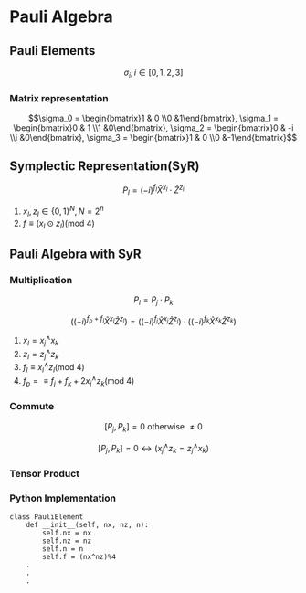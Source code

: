 # Pauli Algebra


## Pauli Elements

$$\sigma_i, i \in [0, 1, 2, 3]$$

### Matrix representation

$$\sigma_0 = \begin{bmatrix}1 & 0 \\0 &1\end{bmatrix}, \sigma_1 = \begin{bmatrix}0 & 1 \\1 &0\end{bmatrix}, \sigma_2 = \begin{bmatrix}0 & -i \\i &0\end{bmatrix}, \sigma_3 = \begin{bmatrix}1 & 0 \\0 &-1\end{bmatrix}$$

## Symplectic Representation(SyR)

$$P_l = (-i)^{f_l} \hat{X}^{x_l} \cdot \hat{Z}^{z_l}$$

1. $x_l, z_l \in \{0, 1\}^N, N= 2^n$
2. $f \equiv (x_l \odot z_l)(\text{mod } 4)$

## Pauli Algebra with SyR


### Multiplication

$$P_l = P_j \cdot P_k$$

$$\left( (-i)^{f_p + f_l} \hat{X}^{x_l} \hat{Z}^{z_l} \right) = \left( (-i)^{f_j} \hat{X}^{x_j} \hat{Z}^{z_j} \right) \cdot \left( (-i)^{f_k} \hat{X}^{x_k} \hat{Z}^{z_k} \right)$$

1. $x_l = x_j^\wedge x_k$
2. $z_l = z_j^\wedge z_k$
3. $f_l \equiv x_l^\wedge z_l (\text{mod }4)$
4. $f_p = \equiv f_j + f_k + 2 x_j^\wedge z_k (\text{mod }4)$
### Commute

$$[P_j, P_k] = 0 \text{ otherwise } \neq 0$$

$$[P_j, P_k] = 0 \leftrightarrow (x_j^\wedge z_k = z_j^\wedge x_k)$$

### Tensor Product

### Python Implementation

```.{python}
class PauliElement
    def __init__(self, nx, nz, n):
        self.nx = nx
        self.nz = nz
        self.n = n
        self.f = (nx^nz)%4
    .
    .
    .
```
